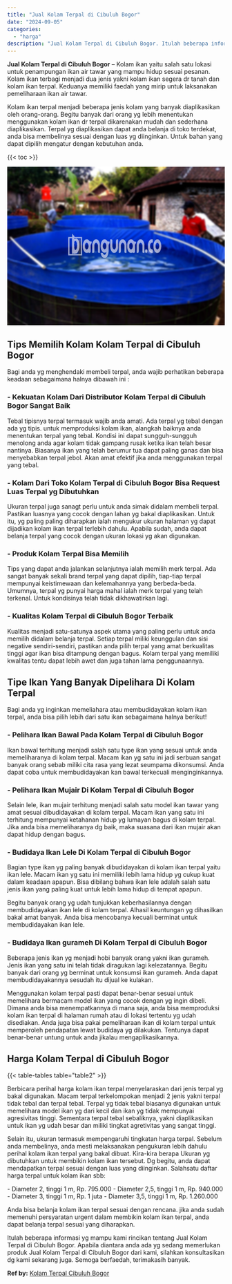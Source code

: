 ```yaml
---
title: "Jual Kolam Terpal di Cibuluh Bogor"
date: "2024-09-05"
categories: 
  - "harga"
description: "Jual Kolam Terpal di Cibuluh Bogor. Itulah beberapa informasi yg mampu kami rincikan tentang Jual Kolam Terpal di Cibuluh Bogor. Apabila diantara anda ada yg..."
---
```


**Jual Kolam Terpal di Cibuluh Bogor** – Kolam ikan yaitu salah satu lokasi untuk penampungan ikan air tawar yang mampu hidup sesuai pesanan. Kolam ikan terbagi menjadi dua jenis yakni kolam ikan segera dr tanah dan kolam ikan terpal. Keduanya memiliki faedah yang mirip untuk laksanakan pemeliharaan ikan air tawar.

Kolam ikan terpal menjadi beberapa jenis kolam yang banyak diaplikasikan oleh orang-orang. Begitu banyak dari orang yg lebih menentukan menggunakan kolam ikan dr terpal dikarenakan mudah dan sederhana diaplikasikan. Terpal yg diaplikasikan dapat anda belanja di toko terdekat, anda bisa membelinya sesuai dengan luas yg diinginkan. Untuk bahan yang dapat dipilih mengatur dengan kebutuhan anda.

{{< toc >}}

![Jual Kolam Terpal di Cibuluh Bogor](/images/jual-kolam-terpal-38.png)

## Tips Memilih Kolam Kolam Terpal di Cibuluh Bogor

Bagi anda yg menghendaki membeli terpal, anda wajib perhatikan beberapa keadaan sebagaimana halnya dibawah ini :

### \- Kekuatan Kolam Dari Distributor Kolam Terpal di Cibuluh Bogor Sangat Baik

Tebal tipisnya terpal termasuk wajib anda amati. Ada terpal yg tebal dengan ada yg tipis. untuk memproduksi kolam ikan, alangkah baiknya anda menentukan terpal yang tebal. Kondisi ini dapat sungguh-sungguh menolong anda agar kolam tidak gampang rusak ketika ikan telah besar nantinya. Biasanya ikan yang telah berumur tua dapat paling ganas dan bisa menyebabkan terpal jebol. Akan amat efektif jika anda menggunakan terpal yang tebal.

### \- Kolam Dari Toko Kolam Terpal di Cibuluh Bogor Bisa Request Luas Terpal yg Dibutuhkan

Ukuran terpal juga sanagt perlu untuk anda simak didalam membeli terpal. Pastikan luasnya yang cocok dengan lahan yg bakal diaplikasikan. Untuk itu, yg paling paling diharapkan ialah mengukur ukuran halaman yg dapat dijadikan kolam ikan terpal terlebih dahulu. Apabila sudah, anda dapat belanja terpal yang cocok dengan ukuran lokasi yg akan digunakan.

### \- Produk Kolam Terpal Bisa Memilih

Tips yang dapat anda jalankan selanjutnya ialah memilih merk terpal. Ada sangat banyak sekali brand terpal yang dapat dipilih, tiap-tiap terpal mempunyai keistimewaan dan kelemahannya yang berbeda-beda. Umumnya, terpal yg punyai harga mahal ialah merk terpal yang telah terkenal. Untuk kondisinya telah tidak dikhawatirkan lagi.

### \- Kualitas Kolam Terpal di Cibuluh Bogor Terbaik

Kualitas menjadi satu-satunya aspek utama yang paling perlu untuk anda memilih didalam belanja terpal. Setiap terpal miliki keunggulan dan sisi negative sendiri-sendiri, pastikan anda pilih terpal yang amat berkualitas tinggi agar ikan bisa ditampung dengan bagus. Kolam terpal yang memiliki kwalitas tentu dapat lebih awet dan juga tahan lama penggunaannya.

## Tipe Ikan Yang Banyak Dipelihara Di Kolam Terpal

Bagi anda yg inginkan memeliahara atau membudidayakan kolam ikan terpal, anda bisa pilih lebih dari satu ikan sebagaimana halnya berikut!

### \- Pelihara Ikan Bawal Pada Kolam Terpal di Cibuluh Bogor

Ikan bawal terhitung menjadi salah satu type ikan yang sesuai untuk anda memeliharanya di kolam terpal. Macam ikan yg satu ini jadi serbuan sangat banyak orang sebab miliki cita rasa yang lezat seumpama dikonsumsi. Anda dapat coba untuk membudidayakan kan bawal terkecuali menginginkannya.

### \- Pelihara Ikan Mujair Di Kolam Terpal di Cibuluh Bogor

Selain lele, ikan mujair terhitung menjadi salah satu model ikan tawar yang amat sesuai dibudidayakan di kolam terpal. Macam ikan yang satu ini terhitung mempunyai ketahanan hidup yg lumayan bagus di kolam terpal. Jika anda bisa memeliharanya dg baik, maka suasana dari ikan mujair akan dapat hidup dengan bagus.

### \- Budidaya Ikan Lele Di Kolam Terpal di Cibuluh Bogor

Bagian type ikan yg paling banyak dibudidayakan di kolam ikan terpal yaitu ikan lele. Macam ikan yg satu ini memiliki lebih lama hidup yg cukup kuat dalam keadaan apapun. Bisa dibilang bahwa ikan lele adalah salah satu jenis ikan yang paling kuat untuk lebih lama hidup di tempat apapun.

Begitu banyak orang yg udah tunjukkan keberhasilannya dengan membudidayakan ikan lele di kolam terpal. Alhasil keuntungan yg dihasilkan bakal amat banyak. Anda bisa mencobanya kecuali berminat untuk membudidayakan ikan lele.

### \- Budidaya Ikan gurameh Di Kolam Terpal di Cibuluh Bogor

Beberapa jenis ikan yg menjadi hobi banyak orang yakni ikan gurameh. Jenis ikan yang satu ini telah tidak diragukan lagi kelezatannya. Begitu banyak dari orang yg berminat untuk konsumsi ikan gurameh. Anda dapat membudidayakannya sesudah itu dijual ke kulakan.

Menggunakan kolam terpal pasti dapat benar-benar sesuai untuk memelihara bermacam model ikan yang cocok dengan yg ingin dibeli. Dimana anda bisa menempatkannya di mana saja, anda bisa memproduksi kolam ikan terpal di halaman rumah atau di lokasi tertentu yg udah disediakan. Anda juga bisa pakai pemeliharaan ikan di kolam terpal untuk memperoleh pendapatan lewat budidaya yg dilakukan. Tentunya dapat benar-benar untung untuk anda jikalau mengaplikasikannya.

## Harga Kolam Terpal di Cibuluh Bogor

{{< table-tables table="table2" >}}

Berbicara perihal harga kolam ikan terpal menyelaraskan dari jenis terpal yg bakal digunakan. Macam terpal terkelompokan menjadi 2 jenis yakni terpal tidak tebal dan terpal tebal. Terpal yg tidak tebal biasanya digunakan untuk memelihara model ikan yg dari kecil dan ikan yg tidak mempunyai agresivitas tinggi. Sementara terpal tebal sebaliknya, yakni diaplikasikan untuk ikan yg udah besar dan miliki tingkat agretivitas yang sangat tinggi.

Selain itu, ukuran termasuk mempengaruhi tingkatan harga terpal. Sebelum anda membelinya, anda mesti melaksanakan pengukuran lebih dahulu perihal kolam ikan terpal yang bakal dibuat. Kira-kira berapa Ukuran yg dibutuhkan untuk membikin kolam ikan tersebut. Dg begitu, anda dapat mendapatkan terpal sesuai dengan luas yang diinginkan. Salahsatu daftar harga terpal untuk kolam ikan sbb:

\- Diameter 2, tinggi 1 m, Rp. 795.000 - Diameter 2,5, tinggi 1 m, Rp. 940.000 - Diameter 3, tinggi 1 m, Rp. 1 juta - Diameter 3,5, tinggi 1 m, Rp. 1.260.000

Anda bisa belanja kolam ikan terpal sesuai dengan rencana. jika anda sudah memenuhi persyaratan urgent dalam membikin kolam ikan terpal, anda dapat belanja terpal sesuai yang diharapkan.

Itulah beberapa informasi yg mampu kami rincikan tentang Jual Kolam Terpal di Cibuluh Bogor. Apabila diantara anda ada yg sedang memerlukan produk Jual Kolam Terpal di Cibuluh Bogor dari kami, silahkan konsultasikan dg kami sekarang juga. Semoga berfaedah, terimakasih banyak.

**Ref by:** [Kolam Terpal Cibuluh Bogor](https://id.wikipedia.org/wiki/Kolam)
